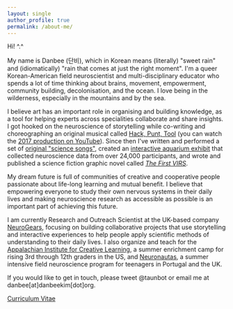 ```yaml
---
layout: single
author_profile: true
permalink: /about-me/
---
```


Hi! ^.^

My name is Danbee (단비), which in Korean means (literally) "sweet rain" and (idiomatically) "rain that comes at just the right moment". I'm a queer Korean-American field neuroscientist and multi-disciplinary educator who spends a lot of time thinking about brains, movement, empowerment, community building, decolonisation, and the ocean. I love being in the wilderness, especially in the mountains and by the sea. <br/>

I believe art has an important role in organising and building knowledge, as a tool for helping experts across specialities collaborate and share insights. I got hooked on the neuroscience of storytelling while co-writing and choreographing an original musical called <a href="https://hackpunttool.com/">Hack, Punt, Tool</a> (you can watch the <a href="https://youtu.be/IPpqXyo4jhM">2017 production on YouTube</a>). Since then I've written and performed a set of [original "science songs"](/brainplay/2017-09-14-Pilot-Data-Aronauts-EP/), created an [interactive aquarium exhibit](http://www.everymind.online/SurprisingMinds/) that collected neuroscience data from over 24,000 participants, and wrote and published a science fiction graphic novel called [_The First VIRS_](/VIRS). <br/>

My dream future is full of communities of creative and cooperative people passionate about life-long learning and mutual benefit. I believe that empowering everyone to study their own nervous systems in their daily lives and making neuroscience research as accessible as possible is an important part of achieving this future. <br/>

I am currently Research and Outreach Scientist at the UK-based company [NeuroGears](http://neurogears.org/about-us/), focusing on building collaborative projects that use storytelling and interactive experiences to help people apply scientific methods of understanding to their daily lives. I also organize and teach for the [Appalachian Institute for Creative Learning](https://appalachianinstitute.org/), a summer enrichment camp for rising 3rd through 12th graders in the US, and [Neuronautas](https://gulbenkian.pt/academias/videos/fundacao-champalimaud/), a summer intensive field neuroscience program for teenagers in Portugal and the UK. <br/>

If you would like to get in touch, please tweet @taunbot or email me at danbee[at]danbeekim[dot]org.

[Curriculum Vitae](/assets/files/DanbeeKim_Neuro-CV_2022.pdf)

<!-- <figure style="width: 320px" class="align-center">
  <img src="/assets/images/certifications/20190521_NOLS_Certification-01.gif" alt="Wilderness First Responder Certification from NOLS Wilderness Medicine">
  <figcaption class="align-center"><a href="https://www.nols.edu/en/courses/courses/wilderness-first-responder-WFR/">Wilderness First Responder certified</a></figcaption>
</figure> -->
